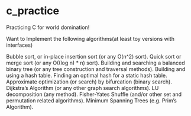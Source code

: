 # c_practice
Practicing C for world domination!

Want to Implement the following algorithms(at least toy versions with interfaces)

Bubble sort, or in-place insertion sort (or any O(n^2) sort).
Quick sort or merge sort (or any O((log n) * n) sort).
Building and searching a balanced binary tree (or any tree construction and traversal methods).
Building and using a hash table.
Finding an optimal hash for a static hash table.
Approximate optimization (or search) by bifurcation (binary search).
Dijkstra’s Algorithm (or any other graph search algorithms).
LU decomposition (any method).
Fisher-Yates Shuffle (and/or other set and permutation related algorithms).
Minimum Spanning Trees (e.g. Prim’s Algorithm).
